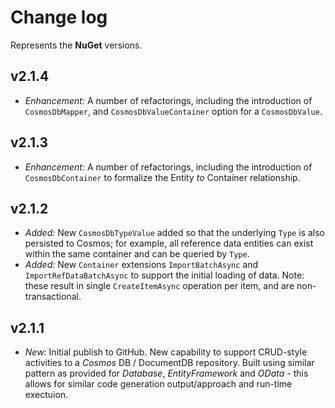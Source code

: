 ﻿# Change log

Represents the **NuGet** versions.

## v2.1.4
- *Enhancement:* A number of refactorings, including the introduction of `CosmosDbMapper`, and `CosmosDbValueContainer` option for a `CosmosDbValue`. 

## v2.1.3
- *Enhancement:* A number of refactorings, including the introduction of `CosmosDbContainer` to formalize the Entity _to_ Container relationship. 

## v2.1.2
- *Added:* New `CosmosDbTypeValue` added so that the underlying `Type` is also persisted to Cosmos; for example, all reference data entities can exist within the same container and can be queried by `Type`.
- *Added:* New `Container` extensions `ImportBatchAsync` and `ImportRefDataBatchAsync` to support the initial loading of data. Note: these result in single `CreateItemAsync` operation per item, and are non-transactional.

## v2.1.1
- *New:* Initial publish to GitHub. New capability to support CRUD-style activities to a *Cosmos* DB / DocumentDB repository. Built using similar pattern as provided for *Database*, *EntityFramework* and *OData* - this allows for similar code generation output/approach and run-time exectuion.
